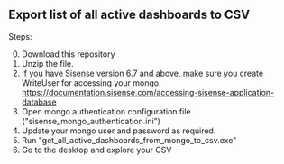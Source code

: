 ## Export list of all active dashboards to CSV

Steps:

0) Download this repository
1) Unzip the file.
2) If you have Sisense version 6.7 and above, make sure you create WriteUser for accessing your mongo.
https://documentation.sisense.com/accessing-sisense-application-database
3) Open mongo authentication configuration file ("sisense_mongo_authentication.ini")
4) Update your mongo user and password as required.
5) Run "get_all_active_dashboards_from_mongo_to_csv.exe"
6) Go to the desktop and explore your CSV
